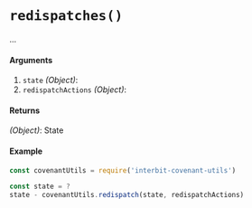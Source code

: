 # `redispatches()`

...

#### Arguments

1. `state` *(Object)*:
2. `redispatchActions` *(Object)*:


#### Returns

*(Object)*: State


#### Example

```js
const covenantUtils = require('interbit-covenant-utils')

const state = ?
state - covenantUtils.redispatch(state, redispatchActions)
```

